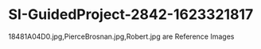 # SI-GuidedProject-2842-1623321817
18481A04D0.jpg,PierceBrosnan.jpg,Robert.jpg are Reference Images
